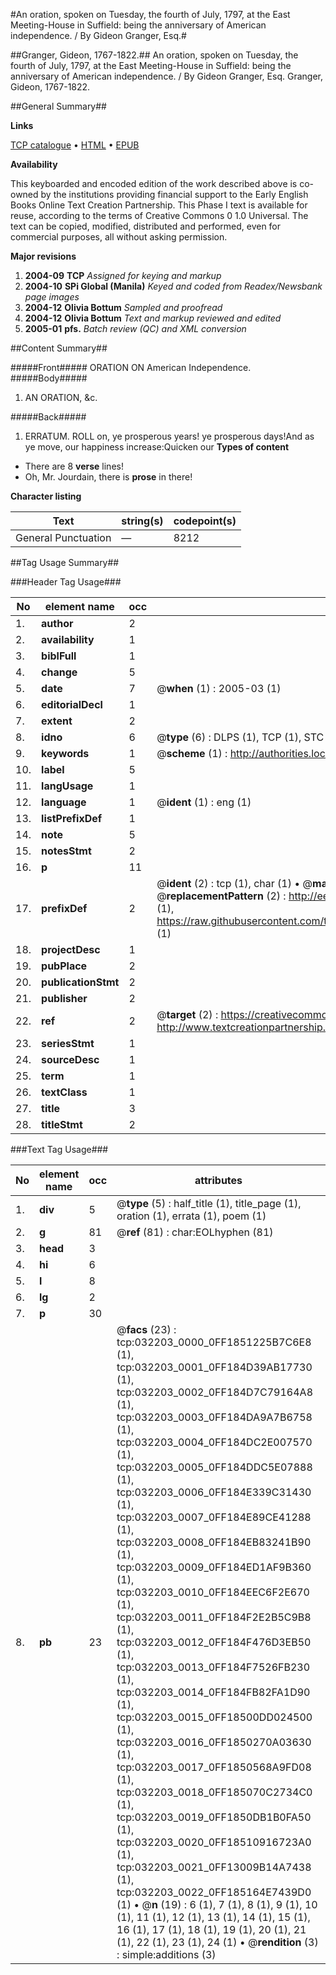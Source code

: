 #An oration, spoken on Tuesday, the fourth of July, 1797, at the East Meeting-House in Suffield: being the anniversary of American independence. / By Gideon Granger, Esq.#

##Granger, Gideon, 1767-1822.##
An oration, spoken on Tuesday, the fourth of July, 1797, at the East Meeting-House in Suffield: being the anniversary of American independence. / By Gideon Granger, Esq.
Granger, Gideon, 1767-1822.

##General Summary##

**Links**

[TCP catalogue](http://www.ota.ox.ac.uk/tcp/)  • 
[HTML](http://tei.it.ox.ac.uk/tcp/Texts-HTML/free/N24/N24345.html)  • 
[EPUB](http://tei.it.ox.ac.uk/tcp/Texts-EPUB/free/N24/N24345.epub)

**Availability**

This keyboarded and encoded edition of the
	       work described above is co-owned by the institutions
	       providing financial support to the Early English Books
	       Online Text Creation Partnership. This Phase I text is
	       available for reuse, according to the terms of Creative
	       Commons 0 1.0 Universal. The text can be copied,
	       modified, distributed and performed, even for
	       commercial purposes, all without asking permission.

**Major revisions**

1. __2004-09__ __TCP__ *Assigned for keying and markup*
1. __2004-10__ __SPi Global (Manila)__ *Keyed and coded from Readex/Newsbank page images*
1. __2004-12__ __Olivia Bottum__ *Sampled and proofread*
1. __2004-12__ __Olivia Bottum__ *Text and markup reviewed and edited*
1. __2005-01__ __pfs.__ *Batch review (QC) and XML conversion*

##Content Summary##

#####Front#####
ORATION ON American Independence.
#####Body#####

1. AN ORATION, &c.

#####Back#####

1. ERRATUM.
ROLL on, ye prosperous years! ye prosperous days!And as ye move, our happiness increase:Quicken our 
**Types of content**

  * There are 8 **verse** lines!
  * Oh, Mr. Jourdain, there is **prose** in there!

**Character listing**


|Text|string(s)|codepoint(s)|
|---|---|---|
|General Punctuation|—|8212|

##Tag Usage Summary##

###Header Tag Usage###

|No|element name|occ|attributes|
|---|---|---|---|
|1.|__author__|2||
|2.|__availability__|1||
|3.|__biblFull__|1||
|4.|__change__|5||
|5.|__date__|7| @__when__ (1) : 2005-03 (1)|
|6.|__editorialDecl__|1||
|7.|__extent__|2||
|8.|__idno__|6| @__type__ (6) : DLPS (1), TCP (1), STC (1), NOTIS (1), IMAGE-SET (1), EVANS-CITATION (1)|
|9.|__keywords__|1| @__scheme__ (1) : http://authorities.loc.gov/ (1)|
|10.|__label__|5||
|11.|__langUsage__|1||
|12.|__language__|1| @__ident__ (1) : eng (1)|
|13.|__listPrefixDef__|1||
|14.|__note__|5||
|15.|__notesStmt__|2||
|16.|__p__|11||
|17.|__prefixDef__|2| @__ident__ (2) : tcp (1), char (1)  •  @__matchPattern__ (2) : ([0-9\-]+):([0-9IVX]+) (1), (.+) (1)  •  @__replacementPattern__ (2) : http://eebo.chadwyck.com/downloadtiff?vid=$1&page=$2 (1), https://raw.githubusercontent.com/textcreationpartnership/Texts/master/tcpchars.xml#$1 (1)|
|18.|__projectDesc__|1||
|19.|__pubPlace__|2||
|20.|__publicationStmt__|2||
|21.|__publisher__|2||
|22.|__ref__|2| @__target__ (2) : https://creativecommons.org/publicdomain/zero/1.0/ (1), http://www.textcreationpartnership.org/docs/. (1)|
|23.|__seriesStmt__|1||
|24.|__sourceDesc__|1||
|25.|__term__|1||
|26.|__textClass__|1||
|27.|__title__|3||
|28.|__titleStmt__|2||


###Text Tag Usage###

|No|element name|occ|attributes|
|---|---|---|---|
|1.|__div__|5| @__type__ (5) : half_title (1), title_page (1), oration (1), errata (1), poem (1)|
|2.|__g__|81| @__ref__ (81) : char:EOLhyphen (81)|
|3.|__head__|3||
|4.|__hi__|6||
|5.|__l__|8||
|6.|__lg__|2||
|7.|__p__|30||
|8.|__pb__|23| @__facs__ (23) : tcp:032203_0000_0FF1851225B7C6E8 (1), tcp:032203_0001_0FF184D39AB17730 (1), tcp:032203_0002_0FF184D7C79164A8 (1), tcp:032203_0003_0FF184DA9A7B6758 (1), tcp:032203_0004_0FF184DC2E007570 (1), tcp:032203_0005_0FF184DDC5E07888 (1), tcp:032203_0006_0FF184E339C31430 (1), tcp:032203_0007_0FF184E89CE41288 (1), tcp:032203_0008_0FF184EB83241B90 (1), tcp:032203_0009_0FF184ED1AF9B360 (1), tcp:032203_0010_0FF184EEC6F2E670 (1), tcp:032203_0011_0FF184F2E2B5C9B8 (1), tcp:032203_0012_0FF184F476D3EB50 (1), tcp:032203_0013_0FF184F7526FB230 (1), tcp:032203_0014_0FF184FB82FA1D90 (1), tcp:032203_0015_0FF18500DD024500 (1), tcp:032203_0016_0FF1850270A03630 (1), tcp:032203_0017_0FF1850568A9FD08 (1), tcp:032203_0018_0FF185070C2734C0 (1), tcp:032203_0019_0FF1850DB1B0FA50 (1), tcp:032203_0020_0FF18510916723A0 (1), tcp:032203_0021_0FF13009B14A7438 (1), tcp:032203_0022_0FF185164E7439D0 (1)  •  @__n__ (19) : 6 (1), 7 (1), 8 (1), 9 (1), 10 (1), 11 (1), 12 (1), 13 (1), 14 (1), 15 (1), 16 (1), 17 (1), 18 (1), 19 (1), 20 (1), 21 (1), 22 (1), 23 (1), 24 (1)  •  @__rendition__ (3) : simple:additions (3)|
